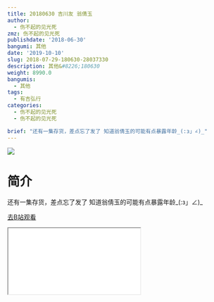 ```yaml
---
title: 20180630 吉川友 翁倩玉
author:
  - 伤不起的见光死
zmz: 伤不起的见光死
publishdate: '2018-06-30'
bangumi: 其他
date: '2019-10-10'
slug: 2018-07-29-180630-28037330
description: 其他&#8226;180630
weight: 8990.0
bangumis:
  - 其他
tags:
  - 有吉弘行
categories:
  - 伤不起的见光死
  - 伤不起的见光死

brief: "还有一集存货，差点忘了发了 知道翁倩玉的可能有点暴露年龄_(:з」∠)_"
---
```

![](https://raw.githubusercontent.com/tcgriffith/owaraisite/master/static/tmpimg/6240ba99f8bfed877dbdb1a50d18806f2c65359c.jpg.480.jpg)
# 简介  
还有一集存货，差点忘了发了
知道翁倩玉的可能有点暴露年龄_(:з」∠)_  

[去B站观看](https://www.bilibili.com/video/av28037330/)
<div class ="resp-container"><iframe class="testiframe" src="//player.bilibili.com/player.html?aid=28037330"", scrolling="no", allowfullscreen="true" > </iframe></div> 

